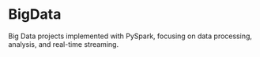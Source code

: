 # BigData
Big Data projects implemented with PySpark, focusing on data processing, analysis, and real-time streaming.
